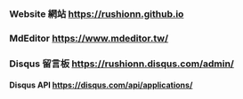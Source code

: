 ### Website 網站 https://rushionn.github.io
### MdEditor https://www.mdeditor.tw/ 
### Disqus 留言板 https://rushionn.disqus.com/admin/
#### Disqus API https://disqus.com/api/applications/